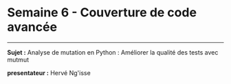 # Semaine 6 - Couverture de code avancée

******

**Sujet :** Analyse de mutation en Python : Améliorer la qualité des tests avec mutmut 


**presentateur :** Hervé Ng'isse